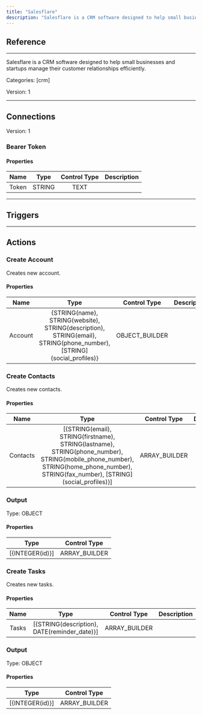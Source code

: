 ```yaml
---
title: "Salesflare"
description: "Salesflare is a CRM software designed to help small businesses and startups manage their customer relationships efficiently."
---
```

## Reference
<hr />

Salesflare is a CRM software designed to help small businesses and startups manage their customer relationships efficiently.


Categories: [crm]


Version: 1

<hr />



## Connections

Version: 1


### Bearer Token

#### Properties

|      Name      |     Type     |     Control Type     |     Description     |
|:--------------:|:------------:|:--------------------:|:-------------------:|
| Token | STRING | TEXT  |  |





<hr />



## Triggers



<hr />



## Actions


### Create Account
Creates new account.

#### Properties

|      Name      |     Type     |     Control Type     |     Description     |
|:--------------:|:------------:|:--------------------:|:-------------------:|
| Account | {STRING\(name), STRING\(website), STRING\(description), STRING\(email), STRING\(phone_number), [STRING]\(social_profiles)} | OBJECT_BUILDER  |  |




### Create Contacts
Creates new contacts.

#### Properties

|      Name      |     Type     |     Control Type     |     Description     |
|:--------------:|:------------:|:--------------------:|:-------------------:|
| Contacts | [{STRING\(email), STRING\(firstname), STRING\(lastname), STRING\(phone_number), STRING\(mobile_phone_number), STRING\(home_phone_number), STRING\(fax_number), [STRING]\(social_profiles)}] | ARRAY_BUILDER  |  |


### Output



Type: OBJECT


#### Properties

|     Type     |     Control Type     |
|:------------:|:--------------------:|
| [{INTEGER\(id)}] | ARRAY_BUILDER  |






### Create Tasks
Creates new tasks.

#### Properties

|      Name      |     Type     |     Control Type     |     Description     |
|:--------------:|:------------:|:--------------------:|:-------------------:|
| Tasks | [{STRING\(description), DATE\(reminder_date)}] | ARRAY_BUILDER  |  |


### Output



Type: OBJECT


#### Properties

|     Type     |     Control Type     |
|:------------:|:--------------------:|
| [{INTEGER\(id)}] | ARRAY_BUILDER  |







